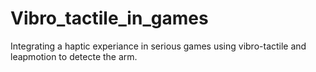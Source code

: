 # Vibro_tactile_in_games
Integrating a haptic experiance in serious games using vibro-tactile and leapmotion to detecte the arm.
